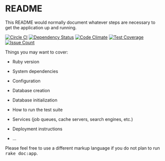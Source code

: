 # README

This README would normally document whatever steps are necessary to get the
application up and running.

[![Circle CI](https://circleci.com/gh/vividmuimui/rails_tutorial.svg?style=shield&circle-token=31dcf9698ca5a5a4d0b0cc0d67f9f5f118c4863c)](https://circleci.com/gh/vividmuimui/rails_tutorial)
[![Dependency Status](https://gemnasium.com/vividmuimui/rails_tutorial.svg)](https://gemnasium.com/vividmuimui/rails_tutorial)
[![Code Climate](https://codeclimate.com/github/vividmuimui/rails_tutorial/badges/gpa.svg)](https://codeclimate.com/github/vividmuimui/rails_tutorial)
[![Test Coverage](https://codeclimate.com/github/vividmuimui/rails_tutorial/badges/coverage.svg)](https://codeclimate.com/github/vividmuimui/rails_tutorial/coverage)
[![Issue Count](https://codeclimate.com/github/vividmuimui/rails_tutorial/badges/issue_count.svg)](https://codeclimate.com/github/vividmuimui/rails_tutorial)

Things you may want to cover:

* Ruby version

* System dependencies

* Configuration

* Database creation

* Database initialization

* How to run the test suite

* Services (job queues, cache servers, search engines, etc.)

* Deployment instructions

* ...


Please feel free to use a different markup language if you do not plan to run
<tt>rake doc:app</tt>.
